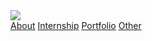 <html>
<head> 
<link href="style.css" rel="stylesheet" type="text/css"/>
</head>
<body> 
<div class="everything">
<div class="logo"><a href="index.html"/>    
    <img src="https://static1.squarespace.com/static/58349a2cf5e2313c9c898b9a/t/58360580e6f2e1fa62b84bb8/1479935469577/?format=1500w"></div>

<div class="second">
<a href="about.html">About</a>
<a href="internship.html">Internship</a> 
<a class="btn" href="http://www.sarahkatz.design" role="button">Portfolio</a>
<a href="other.html">Other</a> 
</div>
<p>

</p>
</div>
</body></html>    

